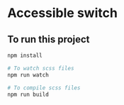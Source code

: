 # Accessible switch

## To run this project

```bash
npm install

# To watch scss files
npm run watch

# To compile scss files
npm run build
```
